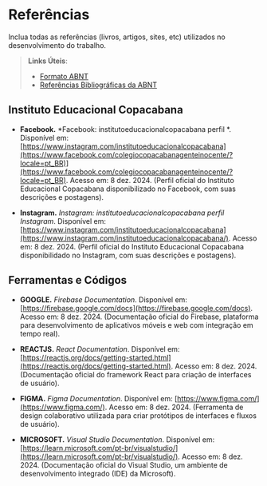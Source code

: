 # Referências
Inclua todas as referências (livros, artigos, sites, etc) utilizados no desenvolvimento do trabalho.

> **Links Úteis**:
> - [Formato ABNT](https://www.normastecnicas.com/abnt/trabalhos-academicos/referencias/)
> - [Referências Bibliográficas da ABNT](https://comunidade.rockcontent.com/referencia-bibliografica-abnt/)

## Instituto Educacional Copacabana

- **Facebook.** *Facebook: institutoeducacionalcopacabana perfil *. Disponível em: [https://www.instagram.com/institutoeducacionalcopacabana](https://www.facebook.com/colegiocopacabanagenteinocente/?locale=pt_BR)](https://www.facebook.com/colegiocopacabanagenteinocente/?locale=pt_BR). Acesso em: 8 dez. 2024.
(Perfil oficial do Instituto Educacional Copacabana disponibilizado no Facebook, com suas descrições e postagens).

- **Instagram.** *Instagram: institutoeducacionalcopacabana perfil Instagram*. Disponível em: [https://www.instagram.com/institutoeducacionalcopacabana](https://www.instagram.com/institutoeducacionalcopacabana/). Acesso em: 8 dez. 2024.
(Perfil oficial do Instituto Educacional Copacabana disponibilidado no Instagram, com suas descrições e postagens).

## Ferramentas e Códigos

- **GOOGLE.** *Firebase Documentation*. Disponível em: [https://firebase.google.com/docs](https://firebase.google.com/docs). Acesso em: 8 dez. 2024.
(Documentação oficial do Firebase, plataforma para desenvolvimento de aplicativos móveis e web com integração em tempo real).

- **REACTJS.** *React Documentation*. Disponível em: [https://reactjs.org/docs/getting-started.html](https://reactjs.org/docs/getting-started.html). Acesso em: 8 dez. 2024.
(Documentação oficial do framework React para criação de interfaces de usuário).

- **FIGMA.** *Figma Documentation*. Disponível em: [https://www.figma.com/](https://www.figma.com/). Acesso em: 8 dez. 2024.
(Ferramenta de design colaborativo utilizada para criar protótipos de interfaces e fluxos de usuário).

- **MICROSOFT.** *Visual Studio Documentation*. Disponível em: [https://learn.microsoft.com/pt-br/visualstudio/](https://learn.microsoft.com/pt-br/visualstudio/). Acesso em: 8 dez. 2024.
(Documentação oficial do Visual Studio, um ambiente de desenvolvimento integrado (IDE) da Microsoft).
